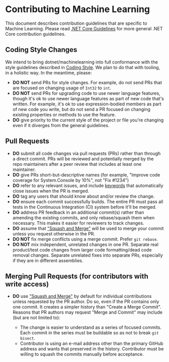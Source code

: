 Contributing to Machine Learning
======================

This document describes contribution guidelines that are specific to Machine Learning. Please read [.NET Core Guidelines](https://github.com/dotnet/coreclr/blob/master/Documentation/project-docs/contributing.md) for more general .NET Core contribution guidelines.

Coding Style Changes
--------------------

We intend to bring dotnet/machinelearning into full conformance with the style guidelines described in [Coding Style](https://github.com/dotnet/runtime/blob/main/docs/coding-guidelines/coding-style.md). We plan to do that with tooling, in a holistic way. In the meantime, please:

* **DO NOT** send PRs for style changes. For example, do not send PRs that are focused on changing usage of ```Int32``` to ```int```.
* **DO NOT** send PRs for upgrading code to use newer language features, though it's ok to use newer language features as part of new code that's written.  For example, it's ok to use expression-bodied members as part of new code you write, but do not send a PR focused on changing existing properties or methods to use the feature.
* **DO** give priority to the current style of the project or file you're changing even if it diverges from the general guidelines.

Pull Requests
-------------

* **DO** submit all code changes via pull requests (PRs) rather than through a direct commit. PRs will be reviewed and potentially merged by the repo maintainers after a peer review that includes at least one maintainer.
* **DO** give PRs short-but-descriptive names (for example, "Improve code coverage for System.Console by 10%", not "Fix #1234")
* **DO** refer to any relevant issues, and include [keywords](https://help.github.com/articles/closing-issues-via-commit-messages/) that automatically close issues when the PR is merged.
* **DO** tag any users that should know about and/or review the change.
* **DO** ensure each commit successfully builds.  The entire PR must pass all tests in the Continuous Integration (CI) system before it'll be merged.
* **DO** address PR feedback in an additional commit(s) rather than amending the existing commits, and only rebase/squash them when necessary.  This makes it easier for reviewers to track changes.
* **DO** assume that ["Squash and Merge"](https://github.com/blog/2141-squash-your-commits) will be used to merge your commit unless you request otherwise in the PR.
* **DO NOT** fix merge conflicts using a merge commit. Prefer `git rebase`.
* **DO NOT** mix independent, unrelated changes in one PR. Separate real product/test code changes from larger code formatting/dead code removal changes. Separate unrelated fixes into separate PRs, especially if they are in different assemblies.

Merging Pull Requests (for contributors with write access)
----------------------------------------------------------

* **DO** use ["Squash and Merge"](https://github.com/blog/2141-squash-your-commits) by default for individual contributions unless requested by the PR author.
  Do so, even if the PR contains only one commit. It creates a simpler history than "Create a Merge Commit".
  Reasons that PR authors may request "Merge and Commit" may include (but are not limited to):

  - The change is easier to understand as a series of focused commits. Each commit in the series must be buildable so as not to break `git bisect`.
  - Contributor is using an e-mail address other than the primary GitHub address and wants that preserved in the history. Contributor must be willing to squash
    the commits manually before acceptance.

